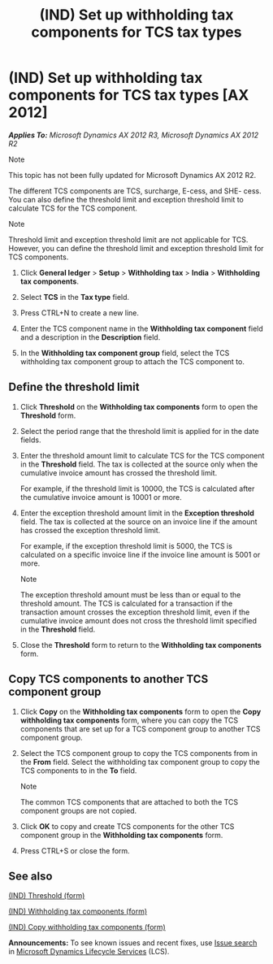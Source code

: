 ﻿---
title: (IND) Set up withholding tax components for TCS tax types
TOCTitle: (IND) Set up withholding tax components for TCS tax types
ms:assetid: e4f9829d-34f3-4093-a11c-36e85d269d78
ms:mtpsurl: https://technet.microsoft.com/en-us/library/JJ710886(v=AX.60)
ms:contentKeyID: 49386299
ms.date: 04/18/2014
mtps_version: v=AX.60
---

# (IND) Set up withholding tax components for TCS tax types [AX 2012]


_**Applies To:** Microsoft Dynamics AX 2012 R3, Microsoft Dynamics AX 2012 R2_


> [!NOTE]
> <P>This topic has not been fully updated for Microsoft Dynamics AX 2012 R2.</P>



The different TCS components are TCS, surcharge, E-cess, and SHE- cess. You can also define the threshold limit and exception threshold limit to calculate TCS for the TCS component.


> [!NOTE]
> <P>Threshold limit and exception threshold limit are not applicable for TCS. However, you can define the threshold limit and exception threshold limit for TCS components.</P>



1.  Click **General ledger** \> **Setup** \> **Withholding tax** \> **India** \> **Withholding tax components**.

2.  Select **TCS** in the **Tax type** field.

3.  Press CTRL+N to create a new line.

4.  Enter the TCS component name in the **Withholding tax component** field and a description in the **Description** field.

5.  In the **Withholding tax component group** field, select the TCS withholding tax component group to attach the TCS component to.

## Define the threshold limit

1.  Click **Threshold** on the **Withholding tax components** form to open the **Threshold** form.

2.  Select the period range that the threshold limit is applied for in the date fields.

3.  Enter the threshold amount limit to calculate TCS for the TCS component in the **Threshold** field. The tax is collected at the source only when the cumulative invoice amount has crossed the threshold limit.
    
    For example, if the threshold limit is 10000, the TCS is calculated after the cumulative invoice amount is 10001 or more.

4.  Enter the exception threshold amount limit in the **Exception threshold** field. The tax is collected at the source on an invoice line if the amount has crossed the exception threshold limit.
    
    For example, if the exception threshold limit is 5000, the TCS is calculated on a specific invoice line if the invoice line amount is 5001 or more.
    

    > [!NOTE]
    > <P>The exception threshold amount must be less than or equal to the threshold amount. The TCS is calculated for a transaction if the transaction amount crosses the exception threshold limit, even if the cumulative invoice amount does not cross the threshold limit specified in the <STRONG>Threshold</STRONG> field.</P>



5.  Close the **Threshold** form to return to the **Withholding tax components** form.

## Copy TCS components to another TCS component group

1.  Click **Copy** on the **Withholding tax components** form to open the **Copy withholding tax components** form, where you can copy the TCS components that are set up for a TCS component group to another TCS component group.

2.  Select the TCS component group to copy the TCS components from in the **From** field. Select the withholding tax component group to copy the TCS components to in the **To** field.
    

    > [!NOTE]
    > <P>The common TCS components that are attached to both the TCS component groups are not copied.</P>



3.  Click **OK** to copy and create TCS components for the other TCS component group in the **Withholding tax components** form.

4.  Press CTRL+S or close the form.

## See also

[(IND) Threshold (form)](https://technet.microsoft.com/en-us/library/jj677862\(v=ax.60\))

[(IND) Withholding tax components (form)](https://technet.microsoft.com/en-us/library/jj664790\(v=ax.60\))

[(IND) Copy withholding tax components (form)](https://technet.microsoft.com/en-us/library/jj678010\(v=ax.60\))

  
**Announcements:** To see known issues and recent fixes, use [Issue search](http://go.microsoft.com/fwlink/?linkid=389258) in [Microsoft Dynamics Lifecycle Services](http://go.microsoft.com/fwlink/?linkid=306505) (LCS).

